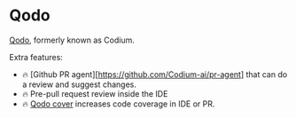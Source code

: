 # Qodo

[Qodo](https://www.qodo.ai/), formerly known as Codium.

Extra features:
- 🔥 [Github PR agent][https://github.com/Codium-ai/pr-agent] that can do a review and suggest changes.
- 🔥 Pre-pull request review inside the IDE
- 🔥 [Qodo cover](https://github.com/qodo-ai/qodo-cover) increases code coverage in IDE or PR.
